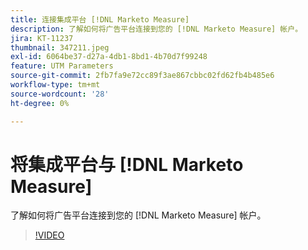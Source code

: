 ```yaml
---
title: 连接集成平台 [!DNL Marketo Measure]
description: 了解如何将广告平台连接到您的 [!DNL Marketo Measure] 帐户。
jira: KT-11237
thumbnail: 347211.jpeg
exl-id: 6064be37-d27a-4db1-8bd1-4b70d7f99248
feature: UTM Parameters
source-git-commit: 2fb7fa9e72cc89f3ae867cbbc02fd62fb4b485e6
workflow-type: tm+mt
source-wordcount: '28'
ht-degree: 0%

---
```


# 将集成平台与 [!DNL Marketo Measure]

了解如何将广告平台连接到您的 [!DNL Marketo Measure] 帐户。

>[!VIDEO](https://video.tv.adobe.com/v/347211/?quality=12&learn=on)
